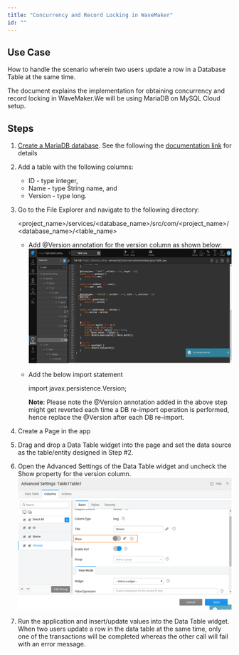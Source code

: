 ```yaml
---
title: "Concurrency and Record Locking in WaveMaker"
id: ""
---
```


## Use Case

How to handle the scenario wherein two users update a row in a Database Table at the same time.

The document explains the implementation for obtaining concurrency and record locking in WaveMaker.We will be using MariaDB on MySQL Cloud setup.

## Steps

1. [Create a MariaDB database](/learn/app-development/services/database-services/working-with-databases/). See the following the [documentation link](/learn/app-development/services/database-services/working-with-databases/#integrating-database) for details
2. Add a table with the following columns:
    - ID - type integer,
    - Name - type String name, and
    - Version - type long.
3. Go to the File Explorer and navigate to the following directory:
    
    <project\_name>/services/<database\_name>/src/com/<project\_name>/<database\_name>/<table\_name>
    
    - Add @Version annotation for the version column as shown below: [![](/learn/assets/concurrency_annot.png)](/learn/assets/concurrency_annot.png)
    - Add the below import statement
        
        import javax.persistence.Version;
        
        **Note**: Please note the @Version annotation added in the above step might get reverted each time a DB re-import operation is performed, hence replace the @Version after each DB re-import.
4. Create a Page in the app
5. Drag and drop a Data Table widget into the page and set the data source as the table/entity designed in Step #2.
6. Open the Advanced Settings of the Data Table widget and uncheck the Show property for the version column. [![](/learn/assets/concurrency_DTAS.png)](/learn/assets/concurrency_DTAS.png)
7. Run the application and insert/update values into the Data Table widget. When two users update a row in the data table at the same time, only one of the transactions will be completed whereas the other call will fail with an error message.
